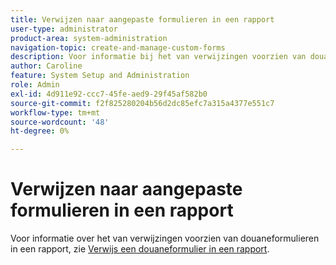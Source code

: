 ```yaml
---
title: Verwijzen naar aangepaste formulieren in een rapport
user-type: administrator
product-area: system-administration
navigation-topic: create-and-manage-custom-forms
description: Voor informatie bij het van verwijzingen voorzien van douaneformulieren in een rapport, zie het artikel "Verwijzing een douaneformulier in een rapport."
author: Caroline
feature: System Setup and Administration
role: Admin
exl-id: 4d911e92-ccc7-45fe-aed9-29f45af582b0
source-git-commit: f2f825280204b56d2dc85efc7a315a4377e551c7
workflow-type: tm+mt
source-wordcount: '48'
ht-degree: 0%

---
```


# Verwijzen naar aangepaste formulieren in een rapport

Voor informatie over het van verwijzingen voorzien van douaneformulieren in een rapport, zie [Verwijs een douaneformulier in een rapport](../../../reports-and-dashboards/reports/creating-and-managing-reports/reference-custom-form-report.md).
